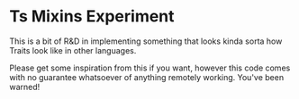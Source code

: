 # Ts Mixins Experiment

This is a bit of R&D in implementing something that looks kinda sorta how Traits look like in other languages.

Please get some inspiration from this if you want, however this code comes with no guarantee whatsoever of anything remotely working. You've been warned!
